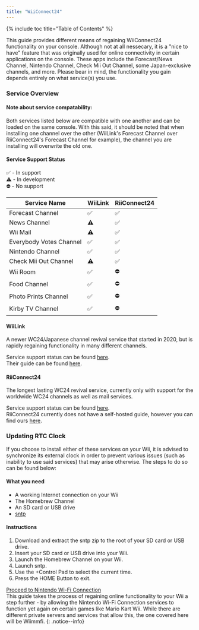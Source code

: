 ```yaml
---
title: "WiiConnect24"
---
```


{% include toc title="Table of Contents" %}

This guide provides different means of regaining WiiConnect24 functionality on your console. Although not at all nessecary, it is a "nice to have" feature that was originally used for online connectivity in certain applications on the console. These apps include the Forecast/News Channel, Nintendo Channel, Check Mii Out Channel, some Japan-exclusive channels, and more. Please bear in mind, the functionality you gain depends entirely on what service(s) you use.

### Service Overview

#### Note about service compatability:
Both services listed below are compatible with one another and can be loaded on the same console. With this said, it should be noted that when installing one channel over the other (WiiLink's Forecast Channel over RiiConnect24's Forecast Channel for example), the channel you are installing will overwrite the old one.


#### Service Support Status
✅ - In support<br>
⚠️ - In development<br>
⛔ - No support

| Service Name | WiiLink | RiiConnect24 |
| ------------ | ------- | ------------ |
| Forecast Channel | ✅ | ✅ |
| News Channel | ⚠️ | ✅ |
| Wii Mail | ⚠️ | ✅ |
| Everybody Votes Channel | ✅ | ✅ |
| Nintendo Channel | ✅ | ✅ |
| Check Mii Out Channel | ⚠️ | ✅ |
| Wii Room | ✅ | ⛔ |
| Food Channel | ✅ | ⛔ |
| Photo Prints Channel | ✅ | ⛔
| Kirby TV Channel | ✅ | ⛔ |

#### WiiLink
A newer WC24/Japanese channel revival service that started in 2020, but is rapidly regaining functionality in many different channels.
    
Service support status can be found [here](https://www.wiilink24.com/status).<br>
Their guide can be found [here](https://www.wiilink24.com/guide/2installation/).

#### RiiConnect24
The longest lasting WC24 revival service, currently only with support for the worldwide WC24 channels as well as mail services.

Service support status can be found [here](https://rc24.xyz/stats/).<br>
RiiConnect24 currently does not have a self-hosted guide, however you can find ours [here](riiconnect24).

### Updating RTC Clock
If you choose to install either of these services on your Wii, it is advised to synchronize its external clock in order to prevent various issues (such as inability to use said services) that may arise otherwise. The steps to do so can be found below:

#### What you need
+ A working Internet connection on your Wii
+ The Homebrew Channel
+ An SD card or USB drive
+ [sntp](https://oscwii.org/library/app/sntp)

#### Instructions
1. Download and extract the sntp zip to the root of your SD card or USB drive.
1. Insert your SD card or USB drive into your Wii. 
1. Launch the Homebrew Channel on your Wii.
1. Launch sntp.
1. Use the +Control Pad to select the current time.
1. Press the HOME Button to exit.

[Proceed to Nintendo Wi-Fi Connection](wiimmfi)<br>
This guide takes the process of regaining online functionality to your Wii a step further - by allowing the Nintendo Wi-Fi Connection services to function yet again on certain games like Mario Kart Wii. While there are different private servers and services that allow this, the one covered here will be Wiimmfi.
{: .notice--info}
